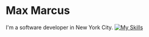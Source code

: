 # Max Marcus
I'm a software developer in New York City.
[![My Skills](https://skillicons.dev/icons?i=go,py,cpp,bash,vim,vscode)](https://skillicons.dev)
